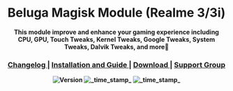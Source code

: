<h1 align="center">Beluga Magisk Module (Realme 3/3i)</h1>


<div align="center">
  <strong>This module improve and enhance your gaming experience including CPU, GPU, Touch Tweaks, Kernel Tweaks, Google Tweaks, System Tweaks, Dalvik Tweaks, and more🙂

<div align="center">
  <h3>
    <a href="https://github.com/AkasTKzume69/Beluga-Magisk-Module-Realme-3-3i/blob/master/changelog.md">
      Changelog
    </a>
    <span> | </span>
    <a href="https://github.com/AkasTKzume69/Beluga-Magisk-Module-Realme-3-3i/blob/master/installation.md">
      Installation and Guide
    </a>
    <span> | </span>
    <a href="https://sourceforge.net/projects/akastkzume-files/files/Beluga%20Magisk%20Module%20Realme%203-3i/">
      Download
    </a>
    <span> | </span>
    <a href="https://t.me/belugarealme3official">
      Support Group
    </a>
  </h3>
</div>

<div align="center">
  <!-- Latest Version -->
    <img src="https://img.shields.io/badge/Latest Version-3 Gen 4-green.svg?longCache=true&style=For-The-Badge"
      alt="Version" />
  <!-- Last Updated -->
    <img src="https://img.shields.io/badge/Last Updated-December 14, 2022-blue.svg?longCache=true&style=For-The-Badge"
      alt="_time_stamp_" />
  <!-- Minimum Magisk Version -->
    <img src="https://img.shields.io/badge/Minimum Magisk Version-23-red.svg?longCache=true&style=For-The-Badge"
      alt="_time_stamp_" /></div>
